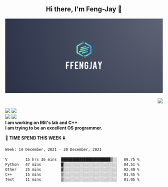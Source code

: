 <h2 align="center"> Hi there, I'm Feng-Jay 👋 </h2>  

![](https://github.com/Feng-Jay/DataStruct/blob/master/Image/1.png)  

<img align="right" src="https://github-readme-stats.vercel.app/api?username=Feng-Jay&show_icons=true&icon_color=CE1D2D&text_color=718096&bg_color=ffffff&hide_title=true" />


&emsp;

![](https://visitor-badge.glitch.me/badge?page_id=Feng-Jay.readme)
![](https://img.shields.io/badge/Concentrate-Cpp-blue)  
![](https://img.shields.io/badge/Rust-primer-orange)
![](https://img.shields.io/badge/Target-OS-9cf)  
**I am working on Mit's lab and C++**  
**I am trying to be an excellent OS programmer.**  


📘 **TIME SPEND THIS WEEK ⬇️**
<!--START_SECTION:waka-->
```text
Week: 14 December, 2021 - 20 December, 2021

V        15 hrs 36 mins  ██████████████████████▒░░   89.75 % 
Python   47 mins         █░░░░░░░░░░░░░░░░░░░░░░░░   04.51 % 
Other    25 mins         ▓░░░░░░░░░░░░░░░░░░░░░░░░   02.40 % 
C++      15 mins         ▒░░░░░░░░░░░░░░░░░░░░░░░░   01.45 % 
Text     11 mins         ▒░░░░░░░░░░░░░░░░░░░░░░░░   01.05 % 
```
<!--END_SECTION:waka-->
